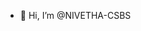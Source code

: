 - 👋 Hi, I’m @NIVETHA-CSBS

<!---
NIVETHA-CSBS/NIVETHA-CSBS is a ✨ special ✨ repository because its `README.md` (this file) appears on your GitHub profile.
You can click the Preview link to take a look at your changes.
--->
